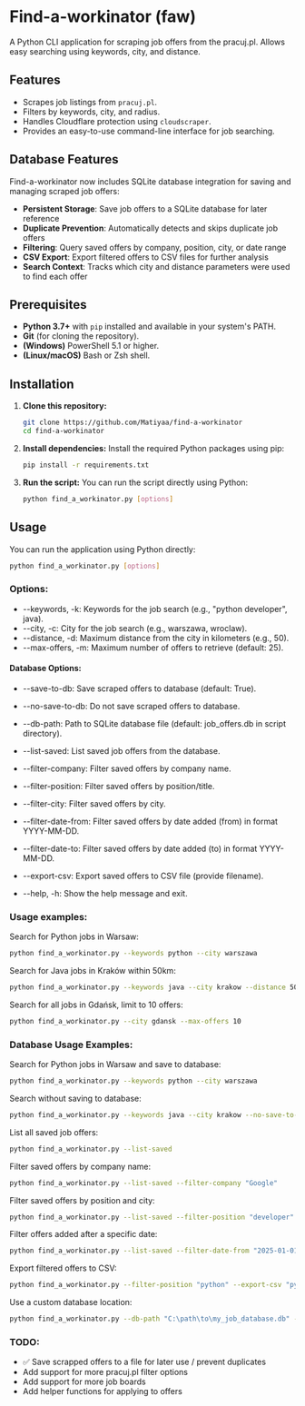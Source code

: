 # Find-a-workinator (faw)

A Python CLI application for scraping job offers from the pracuj.pl. Allows easy searching using keywords, city, and distance.

## Features

*   Scrapes job listings from `pracuj.pl`.
*   Filters by keywords, city, and radius.
*   Handles Cloudflare protection using `cloudscraper`.
*   Provides an easy-to-use command-line interface for job searching.

## Database Features

Find-a-workinator now includes SQLite database integration for saving and managing scraped job offers:

* **Persistent Storage**: Save job offers to a SQLite database for later reference
* **Duplicate Prevention**: Automatically detects and skips duplicate job offers
* **Filtering**: Query saved offers by company, position, city, or date range
* **CSV Export**: Export filtered offers to CSV files for further analysis
* **Search Context**: Tracks which city and distance parameters were used to find each offer

## Prerequisites

*   **Python 3.7+** with `pip` installed and available in your system's PATH.
*   **Git** (for cloning the repository).
*   **(Windows)** PowerShell 5.1 or higher.
*   **(Linux/macOS)** Bash or Zsh shell.

## Installation

1.  **Clone this repository:**
    ```bash
    git clone https://github.com/Matiyaa/find-a-workinator
    cd find-a-workinator
    ```

2.  **Install dependencies:**
    Install the required Python packages using pip:
    ```bash
    pip install -r requirements.txt
    ```

3.  **Run the script:**
    You can run the script directly using Python:
    ```bash
    python find_a_workinator.py [options]
    ```

## Usage

You can run the application using Python directly:

```bash
python find_a_workinator.py [options]
```

### Options:
- --keywords, -k: Keywords for the job search (e.g., "python developer", java).
- --city, -c: City for the job search (e.g., warszawa, wroclaw).
- --distance, -d: Maximum distance from the city in kilometers (e.g., 50).
- --max-offers, -m: Maximum number of offers to retrieve (default: 25).

#### Database Options:
- --save-to-db: Save scraped offers to database (default: True).
- --no-save-to-db: Do not save scraped offers to database.
- --db-path: Path to SQLite database file (default: job_offers.db in script directory).
- --list-saved: List saved job offers from the database.
- --filter-company: Filter saved offers by company name.
- --filter-position: Filter saved offers by position/title.
- --filter-city: Filter saved offers by city.
- --filter-date-from: Filter saved offers by date added (from) in format YYYY-MM-DD.
- --filter-date-to: Filter saved offers by date added (to) in format YYYY-MM-DD.
- --export-csv: Export saved offers to CSV file (provide filename).

- --help, -h: Show the help message and exit.

### Usage examples:

Search for Python jobs in Warsaw:
```bash
python find_a_workinator.py --keywords python --city warszawa
```

Search for Java jobs in Kraków within 50km:
```bash
python find_a_workinator.py --keywords java --city krakow --distance 50
```

Search for all jobs in Gdańsk, limit to 10 offers:
```bash
python find_a_workinator.py --city gdansk --max-offers 10
```

### Database Usage Examples:

Search for Python jobs in Warsaw and save to database:
```bash
python find_a_workinator.py --keywords python --city warszawa
```

Search without saving to database:
```bash
python find_a_workinator.py --keywords java --city krakow --no-save-to-db
```

List all saved job offers:
```bash
python find_a_workinator.py --list-saved
```

Filter saved offers by company name:
```bash
python find_a_workinator.py --list-saved --filter-company "Google"
```

Filter saved offers by position and city:
```bash
python find_a_workinator.py --list-saved --filter-position "developer" --filter-city "warszawa"
```

Filter offers added after a specific date:
```bash
python find_a_workinator.py --list-saved --filter-date-from "2025-01-01"
```

Export filtered offers to CSV:
```bash
python find_a_workinator.py --filter-position "python" --export-csv "python_jobs.csv"
```

Use a custom database location:
```bash
python find_a_workinator.py --db-path "C:\path\to\my_job_database.db" --keywords python
```

### TODO:
- ✅ Save scrapped offers to a file for later use / prevent duplicates
- Add support for more pracuj.pl filter options
- Add support for more job boards
- Add helper functions for applying to offers
